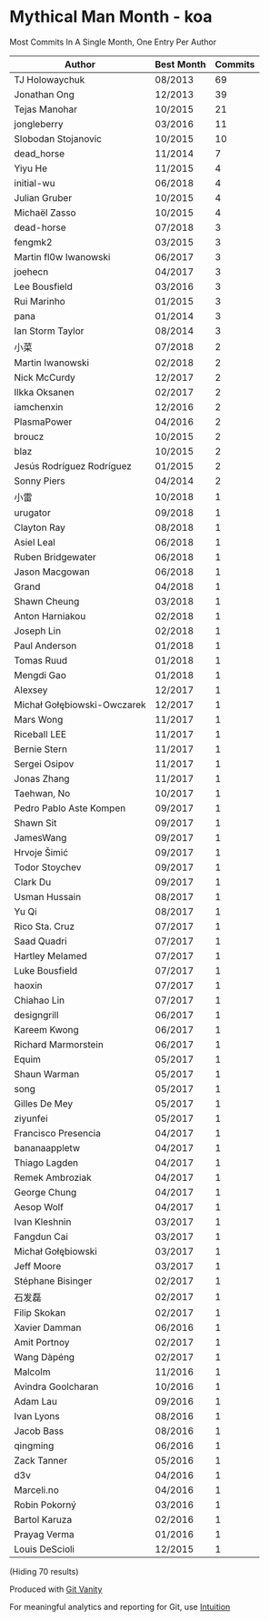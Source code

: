 # Mythical Man Month - koa

Most Commits In A Single Month, One Entry Per Author

Author | Best Month | Commits
--- | --- | ---
TJ Holowaychuk | 08/2013 | 69
Jonathan Ong | 12/2013 | 39
Tejas Manohar | 10/2015 | 21
jongleberry | 03/2016 | 11
Slobodan Stojanovic | 10/2015 | 10
dead_horse | 11/2014 | 7
Yiyu He | 11/2015 | 4
initial-wu | 06/2018 | 4
Julian Gruber | 10/2015 | 4
Michaël Zasso | 10/2015 | 4
dead-horse | 07/2018 | 3
fengmk2 | 03/2015 | 3
Martin fl0w Iwanowski | 06/2017 | 3
joehecn | 04/2017 | 3
Lee Bousfield | 03/2016 | 3
Rui Marinho | 01/2015 | 3
pana | 01/2014 | 3
Ian Storm Taylor | 08/2014 | 3
小菜 | 07/2018 | 2
Martin Iwanowski | 02/2018 | 2
Nick McCurdy | 12/2017 | 2
Ilkka Oksanen | 02/2017 | 2
iamchenxin | 12/2016 | 2
PlasmaPower | 04/2016 | 2
broucz | 10/2015 | 2
blaz | 10/2015 | 2
Jesús Rodríguez Rodríguez | 01/2015 | 2
Sonny Piers | 04/2014 | 2
小雷 | 10/2018 | 1
urugator | 09/2018 | 1
Clayton Ray | 08/2018 | 1
Asiel Leal | 06/2018 | 1
Ruben Bridgewater | 06/2018 | 1
Jason Macgowan | 06/2018 | 1
Grand | 04/2018 | 1
Shawn Cheung | 03/2018 | 1
Anton Harniakou | 02/2018 | 1
Joseph Lin | 02/2018 | 1
Paul Anderson | 01/2018 | 1
Tomas Ruud | 01/2018 | 1
Mengdi Gao | 01/2018 | 1
Alexsey | 12/2017 | 1
Michał Gołębiowski-Owczarek | 12/2017 | 1
Mars Wong | 11/2017 | 1
Riceball LEE | 11/2017 | 1
Bernie Stern | 11/2017 | 1
Sergei Osipov | 11/2017 | 1
Jonas Zhang | 11/2017 | 1
Taehwan, No | 10/2017 | 1
Pedro Pablo Aste Kompen | 09/2017 | 1
Shawn Sit | 09/2017 | 1
JamesWang | 09/2017 | 1
Hrvoje Šimić | 09/2017 | 1
Todor Stoychev | 09/2017 | 1
Clark Du | 09/2017 | 1
Usman Hussain | 08/2017 | 1
Yu Qi | 08/2017 | 1
Rico Sta. Cruz | 07/2017 | 1
Saad Quadri | 07/2017 | 1
Hartley Melamed | 07/2017 | 1
Luke Bousfield | 07/2017 | 1
haoxin | 07/2017 | 1
Chiahao Lin | 07/2017 | 1
designgrill | 06/2017 | 1
Kareem Kwong | 06/2017 | 1
Richard Marmorstein | 06/2017 | 1
Equim | 05/2017 | 1
Shaun Warman | 05/2017 | 1
song | 05/2017 | 1
Gilles De Mey | 05/2017 | 1
ziyunfei | 05/2017 | 1
Francisco Presencia | 04/2017 | 1
bananaappletw | 04/2017 | 1
Thiago Lagden | 04/2017 | 1
Remek Ambroziak | 04/2017 | 1
George Chung | 04/2017 | 1
Aesop Wolf | 04/2017 | 1
Ivan Kleshnin | 03/2017 | 1
Fangdun Cai | 03/2017 | 1
Michał Gołębiowski | 03/2017 | 1
Jeff Moore | 03/2017 | 1
Stéphane Bisinger | 02/2017 | 1
石发磊 | 02/2017 | 1
Filip Skokan | 02/2017 | 1
Xavier Damman | 06/2016 | 1
Amit Portnoy | 02/2017 | 1
Wang Dàpéng | 02/2017 | 1
Malcolm | 11/2016 | 1
Avindra Goolcharan | 10/2016 | 1
Adam Lau | 09/2016 | 1
Ivan Lyons | 08/2016 | 1
Jacob Bass | 08/2016 | 1
qingming | 06/2016 | 1
Zack Tanner | 05/2016 | 1
d3v | 04/2016 | 1
Marceli.no | 04/2016 | 1
Robin Pokorný | 03/2016 | 1
Bartol Karuza | 02/2016 | 1
Prayag Verma | 01/2016 | 1
Louis DeScioli | 12/2015 | 1

(Hiding 70 results)

Produced with [Git Vanity](https://github.com/intuition-app/git-vanity)

For meaningful analytics and reporting for Git, use [Intuition](https://intuition.app)

